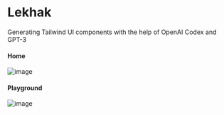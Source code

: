 # Lekhak
Generating Tailwind UI components with the help of OpenAI Codex and GPT-3

#### Home
![image](https://user-images.githubusercontent.com/73497800/212180161-689db2a2-56f4-4e53-a23c-61c3caad206d.png)

#### Playground
![image](https://user-images.githubusercontent.com/73497800/212181697-325b38f5-61ee-4045-ac98-bab2508968e6.png)


